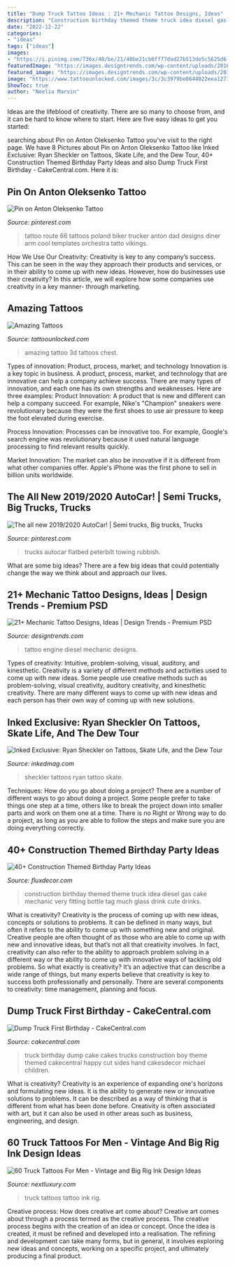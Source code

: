 ```yaml
---
title: "Dump Truck Tattoo Ideas : 21+ Mechanic Tattoo Designs, Ideas"
description: "Construction birthday themed theme truck idea diesel gas cake mechanic very fitting bottle tag much glass drink cute drinks"
date: "2022-12-22"
categories:
- "ideas"
tags: ["ideas"]
images:
- "https://i.pinimg.com/736x/40/be/21/40be21cb0ff77dad27b513de5c5625d6--poland-tattoo-awesome-tattoos.jpg"
featuredImage: "https://images.designtrends.com/wp-content/uploads/2016/08/03153944/Diesel-Engine-Tattoo-Design.jpg"
featured_image: "https://images.designtrends.com/wp-content/uploads/2016/08/03153944/Diesel-Engine-Tattoo-Design.jpg"
image: "https://www.tattoounlocked.com/images/3c/3c3979be0644022eea1271d14e802763.jpeg"
ShowToc: true
author: "Noelia Marvin"
---
```



Ideas are the lifeblood of creativity. There are so many to choose from, and it can be hard to know where to start. Here are five easy ideas to get you started:

	

		
searching about Pin on Anton Oleksenko Tattoo you've visit to the right page. We have 8 Pictures about Pin on Anton Oleksenko Tattoo like Inked Exclusive: Ryan Sheckler on Tattoos, Skate Life, and the Dew Tour, 40+ Construction Themed Birthday Party Ideas and also Dump Truck First Birthday - CakeCentral.com. Here it is:
		
    
## Pin On Anton Oleksenko Tattoo

<img loading=lazy src="https://i.pinimg.com/736x/40/be/21/40be21cb0ff77dad27b513de5c5625d6--poland-tattoo-awesome-tattoos.jpg" onerror="this.onerror=null;this.src='https://tse1.mm.bing.net/th?id=OIP.o3qNES6J2P-SCT7GXOtEWgHaLD&amp;pid=15.1';" alt="Pin on Anton Oleksenko Tattoo">

_Source: pinterest.com_

>tattoo route 66 tattoos poland biker trucker anton dad designs diner arm cool templates orchestra tatto vikings. 

	

How We Use Our Creativity:
Creativity is key to any company’s success. This can be seen in the way they approach their products and services, or in their ability to come up with new ideas. However, how do businesses use their creativity? In this article, we will explore how some companies use creativity in a key manner- through marketing.

    
## Amazing Tattoos

<img loading=lazy src="https://www.tattoounlocked.com/images/3c/3c3979be0644022eea1271d14e802763.jpeg" onerror="this.onerror=null;this.src='https://tse2.mm.bing.net/th?id=OIP.kpCy1bwR6LSU40NsDVI8tAHaMF&amp;pid=15.1';" alt="Amazing Tattoos">

_Source: tattoounlocked.com_

>amazing tattoo 3d tattoos chest. 

	

Types of innovation: Product, process, market, and technology
Innovation is a key topic in business. A product, process, market, and technology that are innovative can help a company achieve success. There are many types of innovation, and each one has its own strengths and weaknesses. Here are three examples: 
Product Innovation: A product that is new and different can help a company succeed. For example, Nike's "Champion" sneakers were revolutionary because they were the first shoes to use air pressure to keep the foot elevated during exercise.

Process Innovation: Processes can be innovative too. For example, Google's search engine was revolutionary because it used natural language processing to find relevant results quickly.

Market Innovation: The market can also be innovative if it is different from what other companies offer. Apple's iPhone was the first phone to sell in billion units worldwide.

    
## The All New 2019/2020 AutoCar! | Semi Trucks, Big Trucks, Trucks

<img loading=lazy src="https://i.pinimg.com/736x/ed/26/e5/ed26e595d3b09d05a1fef34a2bd736e4.jpg" onerror="this.onerror=null;this.src='https://tse2.mm.bing.net/th?id=OIP.FUrUFKZs8rxsijHjscm96AHaG1&amp;pid=15.1';" alt="The all new 2019/2020 AutoCar! | Semi trucks, Big trucks, Trucks">

_Source: pinterest.com_

>trucks autocar flatbed peterbilt towing rubbish. 

	

What are some big ideas?
There are a few big ideas that could potentially change the way we think about and approach our lives.

    
## 21+ Mechanic Tattoo Designs, Ideas | Design Trends - Premium PSD

<img loading=lazy src="https://images.designtrends.com/wp-content/uploads/2016/08/03153944/Diesel-Engine-Tattoo-Design.jpg" onerror="this.onerror=null;this.src='https://tse1.mm.bing.net/th?id=OIP.DqxeJ4i_qo49ELMb87lEnAHaJQ&amp;pid=15.1';" alt="21+ Mechanic Tattoo Designs, Ideas | Design Trends - Premium PSD">

_Source: designtrends.com_

>tattoo engine diesel mechanic designs. 

	

Types of creativity: Intuitive, problem-solving, visual, auditory, and kinesthetic.
Creativity is a variety of different methods and activities used to come up with new ideas. Some people use creative methods such as problem-solving, visual creativity, auditory creativity, and kinesthetic creativity. There are many different ways to come up with new ideas and each person has their own way of coming up with new solutions.

    
## Inked Exclusive: Ryan Sheckler On Tattoos, Skate Life, And The Dew Tour

<img loading=lazy src="https://www.inkedmag.com/.image/t_share/MTU5MDMyMjk0NTQ0Mzg1Njg1/scheckler-lrgtn-hero.jpg" onerror="this.onerror=null;this.src='https://tse3.mm.bing.net/th?id=OIP.0YC__oWrWJejkt2GzwmYOgHaE_&amp;pid=15.1';" alt="Inked Exclusive: Ryan Sheckler on Tattoos, Skate Life, and the Dew Tour">

_Source: inkedmag.com_

>sheckler tattoos ryan tattoo skate. 

	

Techniques: How do you go about doing a project?
There are a number of different ways to go about doing a project. Some people prefer to take things one step at a time, others like to break the project down into smaller parts and work on them one at a time. There is no Right or Wrong way to do a project, as long as you are able to follow the steps and make sure you are doing everything correctly.

    
## 40+ Construction Themed Birthday Party Ideas

<img loading=lazy src="http://fluxdecor.com/wp-content/uploads/2015/06/construction-birthday-party/25-construction-themed-birthday-party.jpg" onerror="this.onerror=null;this.src='https://tse3.mm.bing.net/th?id=OIP.ZWGq3KMhBdCd8lyDxY-5BwHaLH&amp;pid=15.1';" alt="40+ Construction Themed Birthday Party Ideas">

_Source: fluxdecor.com_

>construction birthday themed theme truck idea diesel gas cake mechanic very fitting bottle tag much glass drink cute drinks. 

	

What is creativity?
Creativity is the process of coming up with new ideas, concepts or solutions to problems. It can be defined in many ways, but often it refers to the ability to come up with something new and original. Creative people are often thought of as those who are able to come up with new and innovative ideas, but that’s not all that creativity involves. In fact, creativity can also refer to the ability to approach problem solving in a different way or the ability to come up with innovative ways of tackling old problems.
So what exactly is creativity? It’s an adjective that can describe a wide range of things, but many experts believe that creativity is key to success both professionally and personally. There are several components to creativity: time management, planning and focus.

    
## Dump Truck First Birthday - CakeCentral.com

<img loading=lazy src="https://cdn001.cakecentral.com/gallery/2015/03/900_818136pK2a_dump-truck-first-birthday.jpg" onerror="this.onerror=null;this.src='https://tse4.mm.bing.net/th?id=OIP.w0A1PizSMjoFGrVdswXXAgHaJ4&amp;pid=15.1';" alt="Dump Truck First Birthday - CakeCentral.com">

_Source: cakecentral.com_

>truck birthday dump cake cakes trucks construction boy theme themed cakecentral happy cut sides hand cakesdecor michael children. 

	

What is creativity?
Creativity is an experience of expanding one's horizons and formulating new ideas. It is the ability to generate new or innovative solutions to problems. It can be described as a way of thinking that is different from what has been done before. Creativity is often associated with art, but it can also be used in other areas such as business, engineering, and design.

    
## 60 Truck Tattoos For Men - Vintage And Big Rig Ink Design Ideas

<img loading=lazy src="http://nextluxury.com/wp-content/uploads/guys-vintage-truck-shaded-black-and-grey-ink-tattoo.jpg" onerror="this.onerror=null;this.src='https://tse3.mm.bing.net/th?id=OIP.zgN3psISGQnp5rZqyXQuqQHaHe&amp;pid=15.1';" alt="60 Truck Tattoos For Men - Vintage and Big Rig Ink Design Ideas">

_Source: nextluxury.com_

>truck tattoos tattoo ink rig. 

	

Creative process: How does creative art come about?
Creative art comes about through a process termed as the creative process. The creative process begins with the creation of an idea or concept. Once the idea is created, it must be refined and developed into a realisation. The refining and development can take many forms, but in general, it involves exploring new ideas and concepts, working on a specific project, and ultimately producing a final product.

